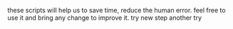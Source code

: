 these scripts will help us to save time, reduce the human error. feel free to use it and bring any change to improve it.
try new step
another try
